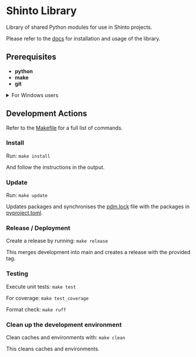 # Shinto Library

Library of shared Python modules for use in Shinto projects.

Please refer to the [docs](https://probable-garbanzo-6k3l49r.pages.github.io/) for installation and usage of the library.

## Prerequisites

- **python**
- **make**
- **git**

<details>
<summary>For Windows users</summary>

Make sure the commandline tools are added to your system's environment variables `PATH`.

Required paths (might be different depending on your installation/location):

```markdown
# Python

%USERPROFILE%\AppData\Local\Programs\Python\Python312
%USERPROFILE%\AppData\Local\Programs\Python\Python312\Scripts

# Make

C:\Program Files (x86)\GnuWin32\bin

# Git

C:\Program Files\Git\bin
C:\Program Files\Git\cmd
```

</details>

## Development Actions

Refer to the [Makefile](./Makefile) for a full list of commands.

### Install

Run: `make install`

And follow the instructions in the output.

### Update

Run: `make update`

Updates packages and synchronises the [pdm.lock](./pdm.lock) file with the packages in [pyproject.toml](./pyproject.toml).

### Release / Deployment

Create a release by running: `make release`

This merges development into main and creates a release with the provided tag.

### Testing

Execute unit tests: `make test`

For coverage: `make test_coverage`

Format check: `make ruff`

### Clean up the development environment

Clean caches and environments with: `make clean`

This cleans caches and environments.
